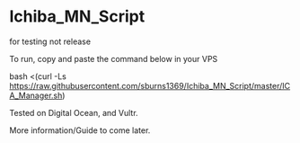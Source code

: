 # Ichiba_MN_Script
for testing not release

To run, copy and paste the command below in your VPS

bash <(curl -Ls https://raw.githubusercontent.com/sburns1369/Ichiba_MN_Script/master/ICA_Manager.sh)

Tested on Digital Ocean, and Vultr.

More information/Guide to come later.
